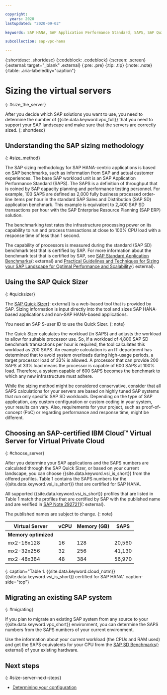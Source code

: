 ```yaml
---

copyright:
  years: 2020
lastupdated: "2020-09-02"

keywords: SAP HANA, SAP Application Performance Standard, SAPS, SAP Quick Sizer

subcollection: sap-vpc-hana

---
```


{:shortdesc: .shortdesc}
{:codeblock: .codeblock}
{:screen: .screen}
{:external: target="_blank" .external}
{:pre: .pre}
{:tip: .tip}
{:note: .note}
{:table: .aria-labeledby="caption"}


# Sizing the virtual servers
{: #size_the_server}

After you decide which SAP solutions you want to use, you need to determine the number of {{site.data.keyword.vpc_full}} that you need to support your SAP landscape and make sure that the servers are correctly sized.
{: shortdesc}

## Understanding the SAP sizing methodology
{: #size_method}

The SAP sizing methodology for SAP HANA-centric applications is based on SAP benchmarks, such as information from SAP and actual customer experiences. The base SAP workload unit is an SAP Application Performance Standard (SAPS). The SAPS is a definition of throughput that is coined by SAP capacity planning and performance testing personnel. For example, 100 SAPS are defined as 2,000 fully business processed order-line items per hour in the standard SAP Sales and Distribution (SAP SD) application benchmark. This example is equivalent to 2,400 SAP SD transactions per hour with the SAP Enterprise Resource Planning (SAP ERP) solution.

The benchmarking test rates the infrastructure processing power on its capability to run and process transactions at close to 100% CPU load with a response time of less than 1 second.

The capability of processors is measured during the standard (SAP SD) benchmark test that is certified by SAP. For more information about the benchmark test that is certified by SAP, see [SAP Standard Application Benchmarks](https://www.sap.com/about/benchmark/measuring.html){: external} and [Practical Guidelines and Techniques for Sizing your SAP Landscape for Optimal Performance and Scalability](https://www.sap.com/documents/2016/10/c2206376-8f7c-0010-82c7-eda71af511fa.html){: external}.

## Using the SAP Quick Sizer
{: #quicksizer}

The [SAP Quick Sizer](https://service.sap.com/quicksizer){: external} is a web-based tool that is provided by SAP. Sizing information is input directly into the tool and sizes SAP HANA-based applications and non-SAP HANA-based applications.

You need an SAP S-user ID to use the Quick Sizer.
{: note}

The Quick Sizer calculates the workload (in SAPS) and adjusts the workload to allow for suitable processor use. So, if a workload of 4,800 SAP SD benchmark transactions per hour is required, the tool calculates this workload as 200 SAPS. An example calculation is an IT department has determined that to avoid system overloads during high-usage periods, a target processor load of 33% is allowed. A processor that can provide 200 SAPS at 33% load means the processor is capable of 600 SAPS at 100% load. Therefore, a system capable of 600 SAPS becomes the benchmark to which any new infrastructure must adhere.

While the sizing method might be considered conservative, consider that all SAPS calculations for your servers are based on highly tuned SAP systems that run only specific SAP SD workloads. Depending on the type of SAP application, any custom configuration or custom coding in your system, your results can vary. Also, requirements for your project, such as proof-of-concept (PoC) or regarding performance and response time, might be different.

## Choosing an SAP-certified IBM Cloud™ Virtual Server for Virtual Private Cloud
{: #choose_server}

After you determine your SAP applications and the SAPS numbers are calculated through the SAP Quick Sizer, or based on your current landscape, you can choose {{site.data.keyword.vsi_is_short}} from the offered profiles. Table 1 contains the SAPS numbers for the {{site.data.keyword.vsi_is_short}} that are certified for SAP HANA.

All supported {{site.data.keyword.vsi_is_short}} profiles that are listed in Table 1 match the profiles that are certified by SAP with the published name and are verified in [SAP Note 2927211](https://launchpad.support.sap.com/#/notes/2927211){: external}.

The published names are subject to change.
{: note}

| Virtual Server | vCPU | Memory (GB) | SAPS |
| --- | --- | --- | --- |
| **Memory optimized** | | | |
| mx2-16x128 | 16 | 128 | 20,560 |
| mx2-32x256 | 32 | 256 | 41,130 |
| mx2-48x384 | 48 | 384 | 56,970 |
{: caption="Table 1. {{site.data.keyword.cloud_notm}} {{site.data.keyword.vsi_is_short}} certified for SAP HANA" caption-side="top"}

## Migrating an existing SAP system
{: #migrating}

If you plan to migrate an existing SAP system from any source to your {{site.data.keyword.vpc_short}} environment, you can determine the SAPS numbers from the SAPS numbers of your current environment.

Use the information about your current workload (the CPUs and RAM used) and get the SAPS equivalents for your CPU from the [SAP SD Benchmarks](https://www.sap.com/about/benchmark.html){: external} of your existing hardware.

## Next steps
{: #size-server-next-steps}

  * [Determining your configuration](/docs/sap-vpc-hana?topic=sap-vpc-hana-determine_configuration)
